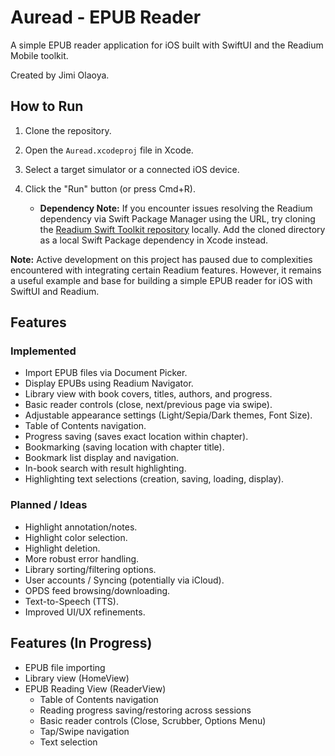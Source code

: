 # Auread - EPUB Reader

A simple EPUB reader application for iOS built with SwiftUI and the Readium Mobile toolkit.

Created by Jimi Olaoya.

## How to Run

1.  Clone the repository.
2.  Open the `Auread.xcodeproj` file in Xcode.
3.  Select a target simulator or a connected iOS device.
4.  Click the "Run" button (or press Cmd+R).

    *   **Dependency Note:** If you encounter issues resolving the Readium dependency via Swift Package Manager using the URL, try cloning the [Readium Swift Toolkit repository](https://github.com/readium/swift-toolkit) locally. Add the cloned directory as a local Swift Package dependency in Xcode instead.

**Note:** Active development on this project has paused due to complexities encountered with integrating certain Readium features. However, it remains a useful example and base for building a simple EPUB reader for iOS with SwiftUI and Readium.

## Features

### Implemented

*   Import EPUB files via Document Picker.
*   Display EPUBs using Readium Navigator.
*   Library view with book covers, titles, authors, and progress.
*   Basic reader controls (close, next/previous page via swipe).
*   Adjustable appearance settings (Light/Sepia/Dark themes, Font Size).
*   Table of Contents navigation.
*   Progress saving (saves exact location within chapter).
*   Bookmarking (saving location with chapter title).
*   Bookmark list display and navigation.
*   In-book search with result highlighting.
*   Highlighting text selections (creation, saving, loading, display).

### Planned / Ideas

*   Highlight annotation/notes.
*   Highlight color selection.
*   Highlight deletion.
*   More robust error handling.
*   Library sorting/filtering options.
*   User accounts / Syncing (potentially via iCloud).
*   OPDS feed browsing/downloading.
*   Text-to-Speech (TTS).
*   Improved UI/UX refinements.

## Features (In Progress)

*   EPUB file importing
*   Library view (HomeView)
*   EPUB Reading View (ReaderView)
    *   Table of Contents navigation
    *   Reading progress saving/restoring across sessions
    *   Basic reader controls (Close, Scrubber, Options Menu)
    *   Tap/Swipe navigation
    *   Text selection 